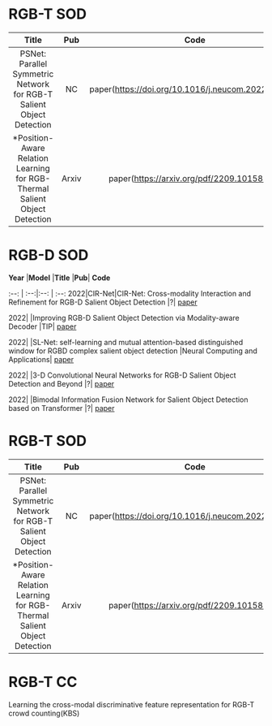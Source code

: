 # RGB-T SOD
**Title** |**Pub** | **Code** 
:--: | :--: | :--: 
PSNet: Parallel Symmetric Network for RGB-T Salient Object Detection |NC | paper(https://doi.org/10.1016/j.neucom.2022.09.052)
*Position-Aware Relation Learning for RGB-Thermal Salient Object Detection|Arxiv| paper(https://arxiv.org/pdf/2209.10158.pdf)


# RGB-D SOD
**Year** |**Model** |**Title** |**Pub**| **Code** 

:--: | :--:|:--: | :--: 
2022|CIR-Net|CIR-Net: Cross-modality Interaction and Refinement for RGB-D Salient Object Detection |?| [paper](https://arxiv.org/pdf/2210.02843.pdf)

2022| |Improving RGB-D Salient Object Detection via Modality-aware Decoder |TIP| [paper](https://arxiv.org/pdf/2210.02843.pdf)

2022| |SL-Net: self-learning and mutual attention-based distinguished window for RGBD complex salient object detection |Neural Computing and Applications| [paper](https://arxiv.org/pdf/2210.02843.pdf)

2022| |3-D Convolutional Neural Networks for RGB-D Salient Object Detection and Beyond |?| [paper](https://arxiv.org/pdf/2210.02843.pdf)

2022| |Bimodal Information Fusion Network for Salient Object Detection based on Transformer |?| [paper](https://arxiv.org/pdf/2210.02843.pdf)






# RGB-T SOD
**Title** |**Pub** | **Code** 
:--: | :--: | :--: 
PSNet: Parallel Symmetric Network for RGB-T Salient Object Detection |NC | paper(https://doi.org/10.1016/j.neucom.2022.09.052)
*Position-Aware Relation Learning for RGB-Thermal Salient Object Detection|Arxiv| paper(https://arxiv.org/pdf/2209.10158.pdf)




# RGB-T CC
Learning the cross-modal discriminative feature representation for RGB-T crowd counting(KBS)
